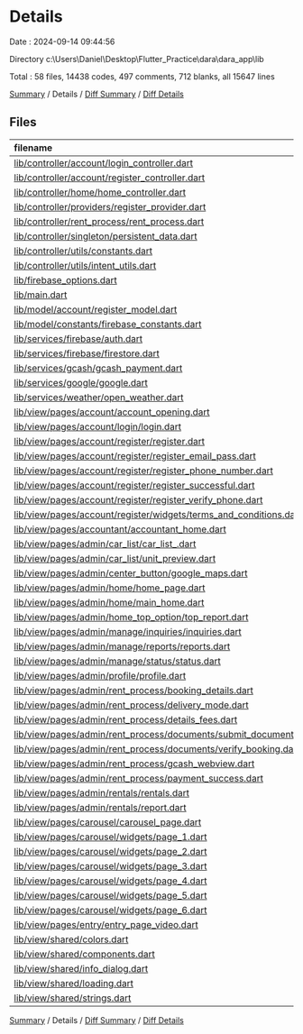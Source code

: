 # Details

Date : 2024-09-14 09:44:56

Directory c:\\Users\\Daniel\\Desktop\\Flutter_Practice\\dara\\dara_app\\lib

Total : 58 files,  14438 codes, 497 comments, 712 blanks, all 15647 lines

[Summary](results.md) / Details / [Diff Summary](diff.md) / [Diff Details](diff-details.md)

## Files
| filename | language | code | comment | blank | total |
| :--- | :--- | ---: | ---: | ---: | ---: |
| [lib/controller/account/login_controller.dart](/lib/controller/account/login_controller.dart) | Dart | 47 | 20 | 4 | 71 |
| [lib/controller/account/register_controller.dart](/lib/controller/account/register_controller.dart) | Dart | 131 | 7 | 10 | 148 |
| [lib/controller/home/home_controller.dart](/lib/controller/home/home_controller.dart) | Dart | 267 | 11 | 20 | 298 |
| [lib/controller/providers/register_provider.dart](/lib/controller/providers/register_provider.dart) | Dart | 42 | 3 | 6 | 51 |
| [lib/controller/rent_process/rent_process.dart](/lib/controller/rent_process/rent_process.dart) | Dart | 143 | 3 | 13 | 159 |
| [lib/controller/singleton/persistent_data.dart](/lib/controller/singleton/persistent_data.dart) | Dart | 24 | 8 | 13 | 45 |
| [lib/controller/utils/constants.dart](/lib/controller/utils/constants.dart) | Dart | 5 | 0 | 0 | 5 |
| [lib/controller/utils/intent_utils.dart](/lib/controller/utils/intent_utils.dart) | Dart | 31 | 2 | 5 | 38 |
| [lib/firebase_options.dart](/lib/firebase_options.dart) | Dart | 53 | 12 | 4 | 69 |
| [lib/main.dart](/lib/main.dart) | Dart | 126 | 18 | 23 | 167 |
| [lib/model/account/register_model.dart](/lib/model/account/register_model.dart) | Dart | 28 | 0 | 2 | 30 |
| [lib/model/constants/firebase_constants.dart](/lib/model/constants/firebase_constants.dart) | Dart | 3 | 0 | 0 | 3 |
| [lib/services/firebase/auth.dart](/lib/services/firebase/auth.dart) | Dart | 64 | 6 | 8 | 78 |
| [lib/services/firebase/firestore.dart](/lib/services/firebase/firestore.dart) | Dart | 14 | 0 | 2 | 16 |
| [lib/services/gcash/gcash_payment.dart](/lib/services/gcash/gcash_payment.dart) | Dart | 57 | 6 | 5 | 68 |
| [lib/services/google/google.dart](/lib/services/google/google.dart) | Dart | 21 | 0 | 5 | 26 |
| [lib/services/weather/open_weather.dart](/lib/services/weather/open_weather.dart) | Dart | 39 | 8 | 8 | 55 |
| [lib/view/pages/account/account_opening.dart](/lib/view/pages/account/account_opening.dart) | Dart | 73 | 7 | 8 | 88 |
| [lib/view/pages/account/login/login.dart](/lib/view/pages/account/login/login.dart) | Dart | 400 | 24 | 22 | 446 |
| [lib/view/pages/account/register/register.dart](/lib/view/pages/account/register/register.dart) | Dart | 352 | 13 | 21 | 386 |
| [lib/view/pages/account/register/register_email_pass.dart](/lib/view/pages/account/register/register_email_pass.dart) | Dart | 164 | 12 | 12 | 188 |
| [lib/view/pages/account/register/register_phone_number.dart](/lib/view/pages/account/register/register_phone_number.dart) | Dart | 155 | 15 | 14 | 184 |
| [lib/view/pages/account/register/register_successful.dart](/lib/view/pages/account/register/register_successful.dart) | Dart | 63 | 5 | 7 | 75 |
| [lib/view/pages/account/register/register_verify_phone.dart](/lib/view/pages/account/register/register_verify_phone.dart) | Dart | 105 | 8 | 9 | 122 |
| [lib/view/pages/account/register/widgets/terms_and_conditions.dart](/lib/view/pages/account/register/widgets/terms_and_conditions.dart) | Dart | 346 | 34 | 36 | 416 |
| [lib/view/pages/accountant/accountant_home.dart](/lib/view/pages/accountant/accountant_home.dart) | Dart | 367 | 6 | 13 | 386 |
| [lib/view/pages/admin/car_list/car_list_.dart](/lib/view/pages/admin/car_list/car_list_.dart) | Dart | 720 | 15 | 24 | 759 |
| [lib/view/pages/admin/car_list/unit_preview.dart](/lib/view/pages/admin/car_list/unit_preview.dart) | Dart | 696 | 28 | 18 | 742 |
| [lib/view/pages/admin/center_button/google_maps.dart](/lib/view/pages/admin/center_button/google_maps.dart) | Dart | 19 | 0 | 3 | 22 |
| [lib/view/pages/admin/home/home_page.dart](/lib/view/pages/admin/home/home_page.dart) | Dart | 160 | 3 | 10 | 173 |
| [lib/view/pages/admin/home/main_home.dart](/lib/view/pages/admin/home/main_home.dart) | Dart | 839 | 18 | 15 | 872 |
| [lib/view/pages/admin/home_top_option/top_report.dart](/lib/view/pages/admin/home_top_option/top_report.dart) | Dart | 419 | 8 | 20 | 447 |
| [lib/view/pages/admin/manage/inquiries/inquiries.dart](/lib/view/pages/admin/manage/inquiries/inquiries.dart) | Dart | 528 | 16 | 23 | 567 |
| [lib/view/pages/admin/manage/reports/reports.dart](/lib/view/pages/admin/manage/reports/reports.dart) | Dart | 1,072 | 29 | 34 | 1,135 |
| [lib/view/pages/admin/manage/status/status.dart](/lib/view/pages/admin/manage/status/status.dart) | Dart | 764 | 11 | 10 | 785 |
| [lib/view/pages/admin/profile/profile.dart](/lib/view/pages/admin/profile/profile.dart) | Dart | 667 | 28 | 30 | 725 |
| [lib/view/pages/admin/rent_process/booking_details.dart](/lib/view/pages/admin/rent_process/booking_details.dart) | Dart | 424 | 5 | 21 | 450 |
| [lib/view/pages/admin/rent_process/delivery_mode.dart](/lib/view/pages/admin/rent_process/delivery_mode.dart) | Dart | 320 | 6 | 9 | 335 |
| [lib/view/pages/admin/rent_process/details_fees.dart](/lib/view/pages/admin/rent_process/details_fees.dart) | Dart | 330 | 3 | 14 | 347 |
| [lib/view/pages/admin/rent_process/documents/submit_documents.dart](/lib/view/pages/admin/rent_process/documents/submit_documents.dart) | Dart | 193 | 1 | 7 | 201 |
| [lib/view/pages/admin/rent_process/documents/verify_booking.dart](/lib/view/pages/admin/rent_process/documents/verify_booking.dart) | Dart | 71 | 1 | 4 | 76 |
| [lib/view/pages/admin/rent_process/gcash_webview.dart](/lib/view/pages/admin/rent_process/gcash_webview.dart) | Dart | 71 | 0 | 4 | 75 |
| [lib/view/pages/admin/rent_process/payment_success.dart](/lib/view/pages/admin/rent_process/payment_success.dart) | Dart | 239 | 2 | 7 | 248 |
| [lib/view/pages/admin/rentals/rentals.dart](/lib/view/pages/admin/rentals/rentals.dart) | Dart | 1,325 | 25 | 40 | 1,390 |
| [lib/view/pages/admin/rentals/report.dart](/lib/view/pages/admin/rentals/report.dart) | Dart | 428 | 8 | 20 | 456 |
| [lib/view/pages/carousel/carousel_page.dart](/lib/view/pages/carousel/carousel_page.dart) | Dart | 12 | 0 | 3 | 15 |
| [lib/view/pages/carousel/widgets/page_1.dart](/lib/view/pages/carousel/widgets/page_1.dart) | Dart | 118 | 2 | 5 | 125 |
| [lib/view/pages/carousel/widgets/page_2.dart](/lib/view/pages/carousel/widgets/page_2.dart) | Dart | 154 | 2 | 5 | 161 |
| [lib/view/pages/carousel/widgets/page_3.dart](/lib/view/pages/carousel/widgets/page_3.dart) | Dart | 154 | 2 | 5 | 161 |
| [lib/view/pages/carousel/widgets/page_4.dart](/lib/view/pages/carousel/widgets/page_4.dart) | Dart | 154 | 2 | 5 | 161 |
| [lib/view/pages/carousel/widgets/page_5.dart](/lib/view/pages/carousel/widgets/page_5.dart) | Dart | 154 | 2 | 5 | 161 |
| [lib/view/pages/carousel/widgets/page_6.dart](/lib/view/pages/carousel/widgets/page_6.dart) | Dart | 154 | 2 | 5 | 161 |
| [lib/view/pages/entry/entry_page_video.dart](/lib/view/pages/entry/entry_page_video.dart) | Dart | 49 | 0 | 10 | 59 |
| [lib/view/shared/colors.dart](/lib/view/shared/colors.dart) | Dart | 27 | 3 | 2 | 32 |
| [lib/view/shared/components.dart](/lib/view/shared/components.dart) | Dart | 255 | 4 | 12 | 271 |
| [lib/view/shared/info_dialog.dart](/lib/view/shared/info_dialog.dart) | Dart | 160 | 3 | 9 | 172 |
| [lib/view/shared/loading.dart](/lib/view/shared/loading.dart) | Dart | 91 | 4 | 7 | 102 |
| [lib/view/shared/strings.dart](/lib/view/shared/strings.dart) | Dart | 551 | 36 | 56 | 643 |

[Summary](results.md) / Details / [Diff Summary](diff.md) / [Diff Details](diff-details.md)